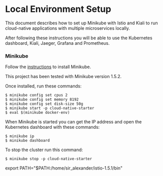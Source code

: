 # Local Environment Setup

This document describes how to set up Minikube with Istio and Kiali to run cloud-native applications with multiple microservices locally.

After following these instructions you will be able to use the Kubernetes dashboard, Kiali, Jaeger, Grafana and Prometheus.

### Minikube

Follow the [instructions](https://kubernetes.io/docs/tasks/tools/install-minikube/) to install Minikube. 

This project has been tested with Minikube version 1.5.2. 

Once installed, run these commands:

```
$ minikube config set cpus 2
$ minikube config set memory 8192
$ minikube config set disk-size 50g
$ minikube start -p cloud-native-starter
$ eval $(minikube docker-env)
```

When Minikube is started you can get the IP address and open the Kubernetes dashboard with these commands:

```
$ minikube ip
$ minikube dashboard
```

To stop the cluster run this command:

```
$ minikube stop -p cloud-native-starter
```

export PATH="$PATH:/home/sir_alexander/istio-1.5.1/bin"
 

